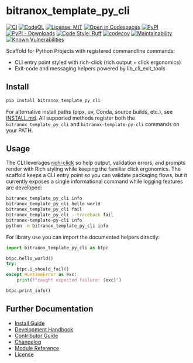 # bitranox_template_py_cli

<!-- Badges -->
[![CI](https://github.com/bitranox/bitranox_template_py_cli/actions/workflows/ci.yml/badge.svg)](https://github.com/bitranox/bitranox_template_py_cli/actions/workflows/ci.yml)
[![CodeQL](https://github.com/bitranox/bitranox_template_py_cli/actions/workflows/codeql.yml/badge.svg)](https://github.com/bitranox/bitranox_template_py_cli/actions/workflows/codeql.yml)
[![License: MIT](https://img.shields.io/badge/License-MIT-yellow.svg)](LICENSE)
[![Open in Codespaces](https://img.shields.io/badge/Codespaces-Open-blue?logo=github&logoColor=white&style=flat-square)](https://codespaces.new/bitranox/bitranox_template_py_cli?quickstart=1)
[![PyPI](https://img.shields.io/pypi/v/bitranox_template_py_cli.svg)](https://pypi.org/project/bitranox_template_py_cli/)
[![PyPI - Downloads](https://img.shields.io/pypi/dm/bitranox_template_py_cli.svg)](https://pypi.org/project/bitranox_template_py_cli/)
[![Code Style: Ruff](https://img.shields.io/badge/Code%20Style-Ruff-46A3FF?logo=ruff&labelColor=000)](https://docs.astral.sh/ruff/)
[![codecov](https://codecov.io/gh/bitranox/bitranox_template_py_cli/graph/badge.svg?token=UFBaUDIgRk)](https://codecov.io/gh/bitranox/bitranox_template_py_cli)
[![Maintainability](https://qlty.sh/badges/041ba2c1-37d6-40bb-85a0-ec5a8a0aca0c/maintainability.svg)](https://qlty.sh/gh/bitranox/projects/bitranox_template_py_cli)
[![Known Vulnerabilities](https://snyk.io/test/github/bitranox/bitranox_template_py_cli/badge.svg)](https://snyk.io/test/github/bitranox/bitranox_template_py_cli)

Scaffold for Python Projects with registered commandline commands:
- CLI entry point styled with rich-click (rich output + click ergonomics)
- Exit-code and messaging helpers powered by lib_cli_exit_tools

## Install

```bash
pip install bitranox_template_py_cli
```

For alternative install paths (pipx, uv, Conda, source builds, etc.), see
[INSTALL.md](INSTALL.md). All supported methods register both the
`bitranox_template_py_cli` and `bitranox-template-py-cli` commands on your PATH.


## Usage

The CLI leverages [rich-click](https://github.com/ewels/rich-click) so help output, validation errors, and prompts render with Rich styling while keeping the familiar click ergonomics.
The scaffold keeps a CLI entry point so you can validate packaging flows, but it
currently exposes a single informational command while logging features are
developed:

```bash
bitranox_template_py_cli info
bitranox_template_py_cli hello world
bitranox_template_py_cli fail
bitranox_template_py_cli --traceback fail
bitranox-template-py-cli info
python -m bitranox_template_py_cli info
```

For library use you can import the documented helpers directly:

```python
import bitranox_template_py_cli as btpc

btpc.hello_world()
try:
    btpc.i_should_fail()
except RuntimeError as exc:
    print(f"caught expected failure: {exc}")

btpc.print_info()
```


## Further Documentation

- [Install Guide](INSTALL.md)
- [Development Handbook](DEVELOPMENT.md)
- [Contributor Guide](CONTRIBUTING.md)
- [Changelog](CHANGELOG.md)
- [Module Reference](docs/systemdesign/module_reference.md)
- [License](LICENSE)

